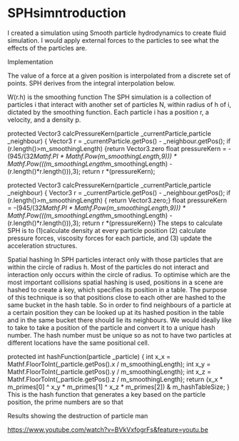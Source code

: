 # SPHsimntroduction

I created a simulation using Smooth particle hydrodynamics to create fluid simulation. I would apply external forces to the particles to see what the effects of the particles are.


Implementation

 The value of a force at a given position is interpolated from a discrete set of points. SPH derives from the integral interpolation below.


W(r.h) is the smoothing function
The SPH simulation is a collection of particles i that interact with another set of particles N, within radius of h of i, dictated by the smoothing function. Each particle i has a position r, a velocity, and a density p. 
   
protected Vector3 calcPressureKern(particle _currentParticle,particle _neighbour)
{  Vector3 r = _currentParticle.getPos() - _neighbour.getPos();
        if (r.length()>m_smoothingLength)
        {return Vector3.zero
float pressureKern = -(945/(32*Mathf.PI * Mathf.Pow(m_smoothingLength,9))) * Mathf.Pow(((m_smoothingLength*m_smoothingLength) - (r.length()*r.length())),3);
return r *(pressureKern);

protected Vector3 calcPressureKern(particle _currentParticle,particle _neighbour)
    {
        Vector3 r = _currentParticle.getPos() - _neighbour.getPos();
        if (r.length()>m_smoothingLength)
        { return Vector3.zero;}
        float pressureKern = -(945/(32*Mathf.PI * Mathf.Pow(m_smoothingLength,9))) * Mathf.Pow(((m_smoothingLength*m_smoothingLength) - (r.length()*r.length())),3);
        return r *(pressureKern)}
The steps to calculate SPH is to (1)calculate density at every particle position (2) calculate pressure forces, viscosity forces for each particle, and (3) update the acceleration structures. 
 
Spatial hashing
In SPH particles interact only with those particles that are within the circle of radius h. Most of the particles do not interact and interaction only occurs within the circle of radius. To optimise which are the most important collisions spatial hashing is used, positions in a scene are hashed to create a key, which specifies its position in a table. The purpose of this technique is so that positions close to each other are hashed to the same bucket in the hash table.  So in order to find neighbours of a particle at a certain position they can be looked up at its hashed position in the table and in the same bucket there should lie its neighbours. We would ideally like to take to take a position of the particle and convert it to a unique hash number. The hash number must be unique so as not to have two particles at different locations have the same positional cell.

protected int hashFunction(particle _particle)
    {
        int x_x = Mathf.FloorToInt(_particle.getPos().x / m_smoothingLength);
        int x_y = Mathf.FloorToInt(_particle.getPos().y / m_smoothingLength);
        int x_z = Mathf.FloorToInt(_particle.getPos().z / m_smoothingLength);
        return (x_x * m_primes[0] ^ x_y * m_primes[1] ^ x_z * m_primes[2]) & m_hashTableSize;
    }
This is the hash function that generates a key based on the particle position, the prime numbers are so that 





Results
showing the destruction of particle man

https://www.youtube.com/watch?v=BVkVxfogrFs&feature=youtu.be


